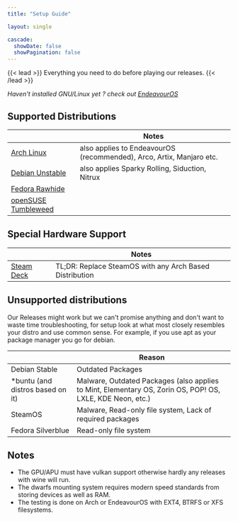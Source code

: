 ```yaml
---
title: "Setup Guide"

layout: single

cascade:
  showDate: false
  showPagination: false
---
```


{{< lead >}}
Everything you need to do before playing our releases.
{{< /lead >}}

_Haven't installed GNU/Linux yet ? check out [EndeavourOS](https://discovery.endeavouros.com/installation/create-install-media-usb-key/2021/03/)_

## Supported Distributions

|                                 | Notes                                                                |
|---------------------------------|----------------------------------------------------------------------|
| [Arch Linux](archlinux)         | also applies to EndeavourOS (recommended), Arco, Artix, Manjaro etc. |
| [Debian Unstable](debian)       | also applies Sparky Rolling, Siduction, Nitrux                       |
| [Fedora Rawhide](fedora)        |                                                                      |
| [openSUSE Tumbleweed](opensuse) |                                                                      |


## Special Hardware Support

|                                 | Notes                                                                |
|---------------------------------|----------------------------------------------------------------------|
| [Steam Deck](steamdeck)         | TL;DR: Replace SteamOS with any Arch Based Distribution              |


## Unsupported distributions

Our Releases might work but we can't promise anything and don't want to waste time troubleshooting, for setup look at what most closely resembles your distro and use common sense. For example, if you use apt as your package manager you go for debian.

|                                  | Reason                                                                                                    |
|--------------------------------- |-----------------------------------------------------------------------------------------------------------|
| Debian Stable                    | Outdated Packages                                                                                         |
| *buntu (and distros based on it) | Malware, Outdated Packages (also applies to Mint, Elementary OS, Zorin OS, POP! OS, LXLE, KDE Neon, etc.) |
| SteamOS                          | Malware, Read-only file system, Lack of required packages                                                 |
| Fedora Silverblue                | Read-only file system                                                                                     |


## Notes
- The GPU/APU must have vulkan support otherwise hardly any releases with wine will run.
- The dwarfs mounting system requires modern speed standards from storing devices as well as RAM.
- The testing is done on Arch or EndeavourOS with EXT4, BTRFS or XFS filesystems.
